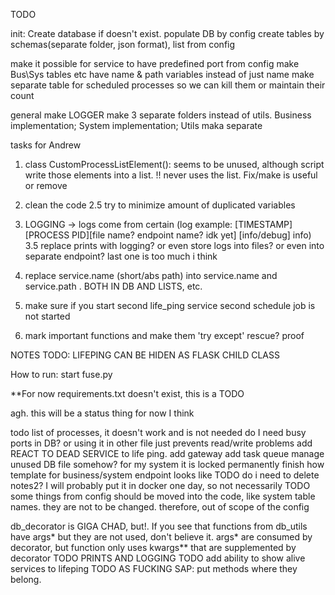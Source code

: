 TODO

init:
Create database  if doesn't exist.
populate DB by config
 create tables by schemas(separate folder, json format), list from config

make it possible for service to have predefined port from config
make Bus\Sys tables etc have name & path variables instead of just name
make separate table for scheduled processes so we can kill them or maintain their count

 
general
 make LOGGER
 make 3 separate folders instead of utils. Business implementation; System implementation; Utils
 maka separate 







































tasks for Andrew

1. class CustomProcessListElement(): seems to be unused, although script write those elements into a list.
 !!  never uses the list. Fix/make is useful or remove

2. clean the code
2.5 try to minimize amount of duplicated variables

3. LOGGING -> logs come from certain (log example: [TIMESTAMP][PROCESS PID][file name? endpoint name? idk yet] [info/debug] info)
3.5 replace prints with logging? or even store logs into files? or even into separate endpoint? last one is too much i think

4. replace service.name (short/abs path) into service.name and service.path . BOTH IN DB AND LISTS, etc.

5. make sure if you start second life_ping service second schedule job is not started

6. mark important functions and make them 'try except' rescue? proof


NOTES TODO:
LIFEPING CAN BE HIDEN AS FLASK CHILD CLASS

How to run: start fuse.py

**For now requirements.txt doesn't exist, this is a TODO

agh. this will be a status thing for now I think

todo
list of processes, it doesn't work and is not needed
do I need busy ports in DB? or using it in other file just prevents read/write problems
add REACT TO DEAD SERVICE to life ping.
add gateway
add task queue
manage unused DB file somehow? for my system it is locked permanently
finish how template for business/system endpoint looks like
TODO do i need to delete notes2? I will probably put it in docker one day, so not necessarily
TODO some things from config should be moved into the code, like system table names. they are not to be changed. therefore,
out of scope of the config

db_decorator is GIGA CHAD, but!. If you see that functions from db_utils have args* but they are not used, don't believe it.
args* are consumed by decorator, but function only uses kwargs** that are supplemented by decorator
TODO PRINTS AND LOGGING
TODO add ability to show alive services to lifeping
TODO AS FUCKING SAP: put methods where they belong.
